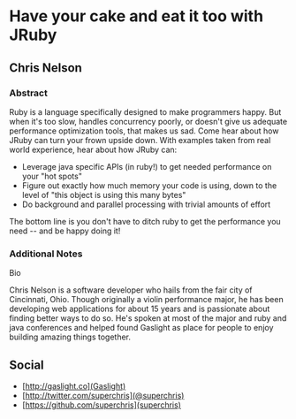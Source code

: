 # Have your cake and eat it too with JRuby #

## Chris Nelson ##

### Abstract ###

Ruby is a language specifically designed to make programmers happy. But when it's too slow, handles concurrency poorly, or doesn't give us adequate performance optimization tools, that makes us sad. Come hear about how JRuby can turn your frown upside down. With examples taken from real world experience, hear about how JRuby can:

   * Leverage java specific APIs (in ruby!) to get needed performance on your "hot spots"
   * Figure out exactly how much memory your code is using, down to the level of "this object is using this many bytes"
   * Do background and parallel processing with trivial amounts of effort

The bottom line is you don't have to ditch ruby to get the performance you need -- and be happy doing it!

### Additional Notes ###

Bio

Chris Nelson is a software developer who hails from the fair city of Cincinnati, Ohio.  Though originally a violin performance major, he has been developing web applications for about 15 years and is passionate about finding better ways to do so.  He's spoken at most of the major and ruby and java conferences and helped found Gaslight as place for people to enjoy building amazing things together.

## Social ##

* [http://gaslight.co](Gaslight)
* [http://twitter.com/superchris](@superchris)
* [https://github.com/superchris](superchris)
